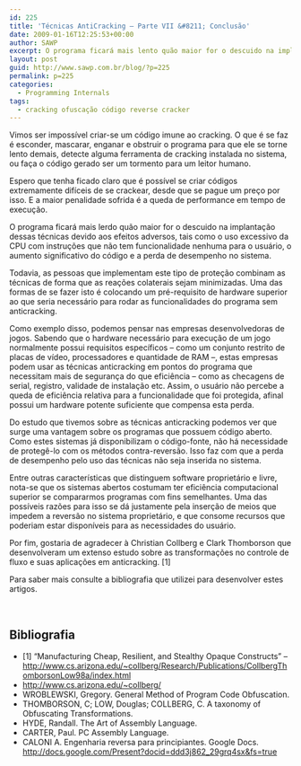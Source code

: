 ```yaml
---
id: 225
title: 'Técnicas AntiCracking – Parte VII &#8211; Conclusão'
date: 2009-01-16T12:25:53+00:00
author: SAWP
excerpt: O programa ficará mais lento quão maior for o descuido na implantação dessas técnicas devido aos efeitos adversos, tais como o uso excessivo da CPU com instruções que não tem funcionalidade nenhuma para o usuário, o aumento significativo do código e a perda de desempenho no sistema. Todavia, ao implementar este tipo de proteção devemos usar as técnicas de forma que as reações colaterais sejam minimizadas. Neste artigo, discutimos quais são os custos ao se implementar uma técnica que desfavoreça a engenharia reversa, o nível de proteção máximo que se pode ser obtido e qual preço desta segurança.
layout: post
guid: http://www.sawp.com.br/blog/?p=225
permalink: p=225
categories:
  - Programming Internals
tags:
  - cracking ofuscação código reverse cracker
---
```

Vimos ser impossível criar-se um código imune ao cracking. O que é se faz é esconder, mascarar, enganar e obstruir o programa para que ele se torne lento demais, detecte alguma ferramenta de cracking instalada no sistema, ou faça o código gerado ser um tormento para um leitor humano.

Espero que tenha ficado claro que é possível se criar códigos extremamente difíceis de se crackear, desde que se pague um preço por isso. E a maior penalidade sofrida é a queda de performance em tempo de execução.

O programa ficará mais lerdo quão maior for o descuido na implantação dessas técnicas devido aos efeitos adversos, tais como o uso excessivo da CPU com instruções que não tem funcionalidade nenhuma para o usuário, o aumento significativo do código e a perda de desempenho no sistema.

Todavia, as pessoas que implementam este tipo de proteção combinam as técnicas de forma que as reações colaterais sejam minimizadas. Uma das formas de se fazer isto é colocando um pré-requisito de hardware superior ao que seria necessário para rodar as funcionalidades do programa sem anticracking.

Como exemplo disso, podemos pensar nas empresas desenvolvedoras de jogos. Sabendo que o hardware necessário para execução de um jogo normalmente possui requisitos específicos – como um conjunto restrito de placas de vídeo, processadores e quantidade de RAM –, estas empresas podem usar as técnicas anticracking em pontos do programa que necessitam mais de segurança do que eficiência – como as checagens de serial, registro, validade de instalação etc. Assim, o usuário não percebe a queda de eficiência relativa para a funcionalidade que foi protegida, afinal possui um hardware potente suficiente que compensa esta perda.

Do estudo que tivemos sobre as técnicas anticracking podemos ver que surge uma vantagem sobre os programas que possuem código aberto. Como estes sistemas já disponibilizam o código-fonte, não há necessidade de protegê-lo com os métodos contra-reversão. Isso faz com que a perda de desempenho pelo uso das técnicas não seja inserida no sistema.

Entre outras características que distinguem software proprietário e livre, nota-se que os sistemas abertos costumam ter eficiência computacional superior se compararmos programas com fins semelhantes. Uma das possíveis razões para isso se dá justamente pela inserção de meios que impedem a reversão no sistema proprietário, e que consome recursos que poderiam estar disponíveis para as necessidades do usuário.

Por fim, gostaria de agradecer à Christian Collberg e Clark Thomborson que desenvolveram um extenso estudo sobre as transformações no controle de fluxo e suas aplicações em anticracking. [1]
  
Para saber mais consulte a bibliografia que utilizei para desenvolver estes artigos.

&nbsp;

## Bibliografia

  * [1] “Manufacturing Cheap, Resilient, and Stealthy Opaque Constructs” &#8211; <a href="http://www.cs.arizona.edu/~collberg/Research/Publications/CollbergThomborsonLow98a/index.html" target="_blank">http://www.cs.arizona.edu/~collberg/Research/Publications/CollbergThomborsonLow98a/index.html</a>
  * <a href="http://www.cs.arizona.edu/~collberg/" target="_blank">http://www.cs.arizona.edu/~collberg/</a>
  * WROBLEWSKI, Gregory. General Method of Program Code Obfuscation.
  * THOMBORSON, C; LOW, Douglas; COLLBERG, C. A taxonomy of Obfuscating Transformations.
  * HYDE, Randall. The Art of Assembly Language.
  * CARTER, Paul. PC Assembly Language.
  * CALONI A. Engenharia reversa para principiantes. Google Docs. <a href="http://docs.google.com/Present?docid=ddd3j862_29grq4sx&fs=true" target="_blank">http://docs.google.com/Present?docid=ddd3j862_29grq4sx&fs=true</a>
